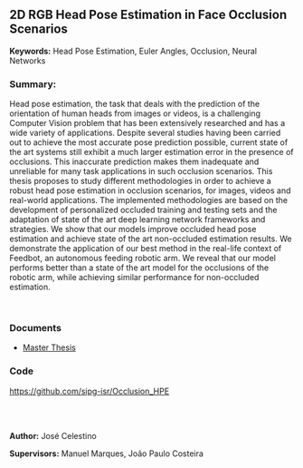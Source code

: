 ## 2D RGB Head Pose Estimation in Face Occlusion Scenarios

**Keywords:** Head Pose Estimation, Euler Angles, Occlusion, Neural Networks

### Summary:

Head pose estimation, the task that deals with the prediction of the orientation of human heads from images or videos, is a challenging Computer Vision problem that has been extensively researched and
has a wide variety of applications. Despite several studies having been carried out to achieve the most accurate pose prediction possible, current state of the art systems still exhibit a much larger estimation
error in the presence of occlusions. This inaccurate prediction makes them inadequate and unreliable for many task applications in such occlusion scenarios.
This thesis proposes to study different methodologies in order to achieve a robust head pose estimation in occlusion scenarios, for images, videos and real-world applications. The implemented methodologies are based on the development of personalized occluded training and testing sets and the adaptation
of state of the art deep learning network frameworks and strategies.
We show that our models improve occluded head pose estimation and achieve state of the art non-occluded estimation results. We demonstrate the application of our best method in the real-life context of
Feedbot, an autonomous feeding robotic arm. We reveal that our model performs better than a state of
the art model for the occlusions of the robotic arm, while achieving similar performance for non-occluded
estimation.

<br>


### Documents
- [Master Thesis](https://github.com/sipg-isr/Thesis/blob/master/MSc/JoseCelestino/MSc_Thesis.pdf)

### Code
https://github.com/sipg-isr/Occlusion_HPE



<br>
<br>

**Author:** José Celestino

**Supervisors:** Manuel Marques, João Paulo Costeira
